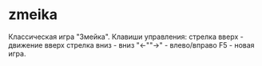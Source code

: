 # zmeika
Классическая игра "Змейка". 
Клавиши управления:
стрелка вверх - движение вверх
стрелка вниз - вниз
"<-""->" - влево/вправо
F5 - новая игра.

